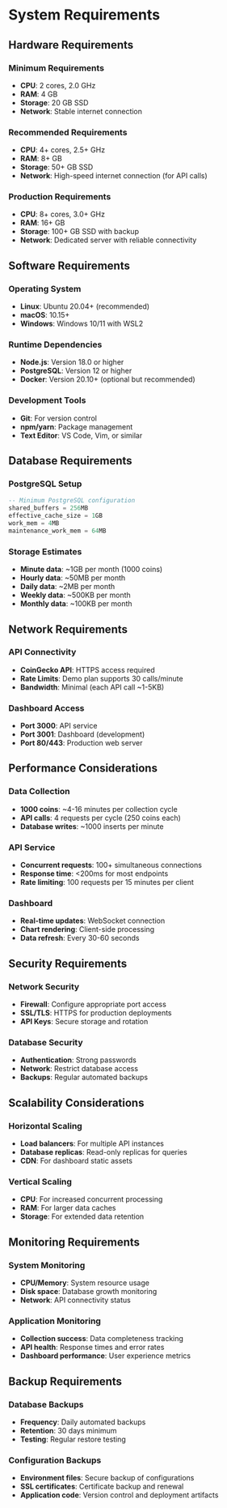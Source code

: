 # System Requirements

## Hardware Requirements

### Minimum Requirements
- **CPU**: 2 cores, 2.0 GHz
- **RAM**: 4 GB
- **Storage**: 20 GB SSD
- **Network**: Stable internet connection

### Recommended Requirements
- **CPU**: 4+ cores, 2.5+ GHz
- **RAM**: 8+ GB
- **Storage**: 50+ GB SSD
- **Network**: High-speed internet connection (for API calls)

### Production Requirements
- **CPU**: 8+ cores, 3.0+ GHz
- **RAM**: 16+ GB
- **Storage**: 100+ GB SSD with backup
- **Network**: Dedicated server with reliable connectivity

## Software Requirements

### Operating System
- **Linux**: Ubuntu 20.04+ (recommended)
- **macOS**: 10.15+
- **Windows**: Windows 10/11 with WSL2

### Runtime Dependencies
- **Node.js**: Version 18.0 or higher
- **PostgreSQL**: Version 12 or higher
- **Docker**: Version 20.10+ (optional but recommended)

### Development Tools
- **Git**: For version control
- **npm/yarn**: Package management
- **Text Editor**: VS Code, Vim, or similar

## Database Requirements

### PostgreSQL Setup
```sql
-- Minimum PostgreSQL configuration
shared_buffers = 256MB
effective_cache_size = 1GB
work_mem = 4MB
maintenance_work_mem = 64MB
```

### Storage Estimates
- **Minute data**: ~1GB per month (1000 coins)
- **Hourly data**: ~50MB per month
- **Daily data**: ~2MB per month
- **Weekly data**: ~500KB per month
- **Monthly data**: ~100KB per month

## Network Requirements

### API Connectivity
- **CoinGecko API**: HTTPS access required
- **Rate Limits**: Demo plan supports 30 calls/minute
- **Bandwidth**: Minimal (each API call ~1-5KB)

### Dashboard Access
- **Port 3000**: API service
- **Port 3001**: Dashboard (development)
- **Port 80/443**: Production web server

## Performance Considerations

### Data Collection
- **1000 coins**: ~4-16 minutes per collection cycle
- **API calls**: 4 requests per cycle (250 coins each)
- **Database writes**: ~1000 inserts per minute

### API Service
- **Concurrent requests**: 100+ simultaneous connections
- **Response time**: <200ms for most endpoints
- **Rate limiting**: 100 requests per 15 minutes per client

### Dashboard
- **Real-time updates**: WebSocket connection
- **Chart rendering**: Client-side processing
- **Data refresh**: Every 30-60 seconds

## Security Requirements

### Network Security
- **Firewall**: Configure appropriate port access
- **SSL/TLS**: HTTPS for production deployments
- **API Keys**: Secure storage and rotation

### Database Security
- **Authentication**: Strong passwords
- **Network**: Restrict database access
- **Backups**: Regular automated backups

## Scalability Considerations

### Horizontal Scaling
- **Load balancers**: For multiple API instances
- **Database replicas**: Read-only replicas for queries
- **CDN**: For dashboard static assets

### Vertical Scaling
- **CPU**: For increased concurrent processing
- **RAM**: For larger data caches
- **Storage**: For extended data retention

## Monitoring Requirements

### System Monitoring
- **CPU/Memory**: System resource usage
- **Disk space**: Database growth monitoring
- **Network**: API connectivity status

### Application Monitoring
- **Collection success**: Data completeness tracking
- **API health**: Response times and error rates
- **Dashboard performance**: User experience metrics

## Backup Requirements

### Database Backups
- **Frequency**: Daily automated backups
- **Retention**: 30 days minimum
- **Testing**: Regular restore testing

### Configuration Backups
- **Environment files**: Secure backup of configurations
- **SSL certificates**: Certificate backup and renewal
- **Application code**: Version control and deployment artifacts
